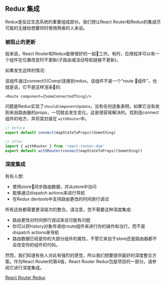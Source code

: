 ## **Redux 集成**

Redux是反应生态系统的重要组成部分。我们想让React Router和Redux的集成尽可能的无缝给想要同时使用两者的人来说。

### **被阻止的更新**

般来说，React Router和Redux能够很好的一起工作。有时，应用程序可以有一个组件在位置改变时不更新(子路由或活动导航链接不更新)。

如果发生这样的情况:

该组件通过connect()(Comp)连接到redux。该组件不是一个“route 组件”，也就是说，它不是这样渲染的: 
```
<Route component={SomeConnectedThing}/>
```
问题是Redux实现了`shouldComponentUpdate`，没有任何迹象表明，如果它没有收到来自路由器的props，一切就会发生变化。这是很容易解决的。找到连connect组件的地方，并将其封装在 `withRouter`中。


```js
// before
export default connect(mapStateToProps)(Something)

// after
import { withRouter } from 'react-router-dom'
export default withRouter(connect(mapStateToProps)(Something))
```
### **深度集成**
有些人想:

* 使用store同步路由数据，并从store中访问
* 能够通过dispatch actions来进行导航
* 在Redux devtools中支持路由更改的时间旅行调试


所有这些都需要更深层次的整合。请注意，您不需要这种深度集成:


* 路由更改对时间旅行调试来说可能有问题
* 你可以将history对象传递给route组件来进行你的操作和当行，而不是dispatch actions来导航
* 路由数据已经是你的大部分组件的属性，不管它来自于store还是路由器都不会改变你的组件的代码。


然而，我们知道有些人对此有强烈的感觉，所以我们想要提供最好的深度整合方案。作为React Router的第4版，React Router Redux包是项目的一部分。请参阅它进行深度集成。

[React Router Redux](https://github.com/reacttraining/react-router/tree/master/packages/react-router-redux)